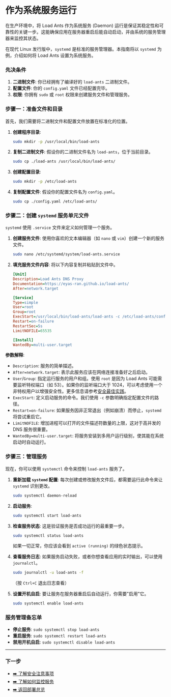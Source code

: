 # 作为系统服务运行

在生产环境中，将 Load Ants 作为系统服务 (Daemon) 运行是保证其稳定性和可靠性的关键一步。这能确保应用在服务器重启后能自动启动，并由系统的服务管理器来监控其状态。

在现代 Linux 发行版中，`systemd` 是标准的服务管理器。本指南将以 `systemd` 为例，介绍如何将 Load Ants 设置为系统服务。

### 先决条件

1.  **二进制文件**: 你已经拥有了编译好的 `load-ants` 二进制文件。
2.  **配置文件**: 你的 `config.yaml` 文件已经配置完毕。
3.  **权限**: 你拥有 `sudo` 或 `root` 权限来创建服务文件和管理服务。

### 步骤一：准备文件和目录

首先，我们需要将二进制文件和配置文件放置在标准化的位置。

1.  **创建程序目录**:

    ```bash
    sudo mkdir -p /usr/local/bin/load-ants
    ```

2.  **复制二进制文件**:
    假设你的二进制文件名为 `load-ants`，位于当前目录。

    ```bash
    sudo cp ./load-ants /usr/local/bin/load-ants/
    ```

3.  **创建配置目录**:

    ```bash
    sudo mkdir -p /etc/load-ants
    ```

4.  **复制配置文件**:
    假设你的配置文件名为 `config.yaml`。
    ```bash
    sudo cp ./config.yaml /etc/load-ants/
    ```

### 步骤二：创建 `systemd` 服务单元文件

`systemd` 使用 `.service` 文件来定义如何管理一个服务。

1.  **创建服务文件**:
    使用你喜欢的文本编辑器（如 `nano` 或 `vim`）创建一个新的服务文件。

    ```bash
    sudo nano /etc/systemd/system/load-ants.service
    ```

2.  **填充服务文件内容**:
    将以下内容复制并粘贴到文件中。

    ```ini
    [Unit]
    Description=Load Ants DNS Proxy
    Documentation=https://eyas-ran.github.io/load-ants/
    After=network.target

    [Service]
    Type=simple
    User=root
    Group=root
    ExecStart=/usr/local/bin/load-ants/load-ants -c /etc/load-ants/config.yaml
    Restart=on-failure
    RestartSec=5s
    LimitNOFILE=65535

    [Install]
    WantedBy=multi-user.target
    ```

**参数解释**:

-   `Description`: 服务的简单描述。
-   `After=network.target`: 表示此服务应该在网络连接准备好之后启动。
-   `User`/`Group`: 指定运行服务的用户和组。使用 `root` 是因为 Load Ants 可能需要监听特权端口（如 53）。如果你的监听端口大于 1024，可以考虑使用一个非特权用户以增强安全性。更多信息请参考[安全最佳实践](./security.md)。
-   `ExecStart`: 定义启动服务的命令。我们使用 `-c` 参数明确指定配置文件的路径。
-   `Restart=on-failure`: 如果服务因非正常退出（例如崩溃）而停止，`systemd` 将尝试重启它。
-   `LimitNOFILE`: 增加进程可以打开的文件描述符数量的上限，这对于高并发的 DNS 服务很重要。
-   `WantedBy=multi-user.target`: 将服务安装到多用户运行级别，使其能在系统启动时自动运行。

### 步骤三：管理服务

现在，你可以使用 `systemctl` 命令来控制 `load-ants` 服务了。

1.  **重新加载 `systemd` 配置**:
    每次创建或修改服务文件后，都需要运行此命令来让 `systemd` 识别更改。

    ```bash
    sudo systemctl daemon-reload
    ```

2.  **启动服务**:

    ```bash
    sudo systemctl start load-ants
    ```

3.  **检查服务状态**:
    这是验证服务是否成功运行的最重要一步。

    ```bash
    sudo systemctl status load-ants
    ```

    如果一切正常，你应该会看到 `active (running)` 的绿色状态提示。

4.  **查看服务日志**:
    如果服务启动失败，或者你想查看应用的实时输出，可以使用 `journalctl`。

    ```bash
    sudo journalctl -u load-ants -f
    ```

    （按 `Ctrl+C` 退出日志查看）

5.  **设置开机自启**:
    要让服务在服务器重启后自动运行，你需要"启用"它。
    ```bash
    sudo systemctl enable load-ants
    ```

### 服务管理备忘单

-   **停止服务**: `sudo systemctl stop load-ants`
-   **重启服务**: `sudo systemctl restart load-ants`
-   **禁用开机自启**: `sudo systemctl disable load-ants`

---

### 下一步

-   [➡️ 了解安全注意事项](./security.md)
-   [➡️ 了解如何监控服务](./monitoring.md)
-   [➡️ 返回部署总览](./index.md)
